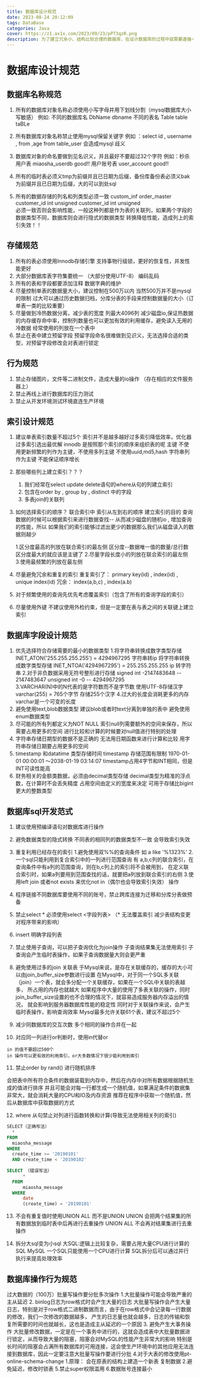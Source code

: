 ```yaml
---
title: 数据库设计规范
date: 2023-08-24 20:12:09
tags: DataBase
categories: Java
cover: https://z1.ax1x.com/2023/09/23/pPT3qzR.png
description: 为了建立冗余小、结构比较合理的数据库，在设计数据库的过程中就需要遵循一定的规范。在关系型数据库中称这种规范为范式
---
```

# 数据库设计规范

## 数据库名称规范

1. 所有的数据库对象名称必须使用小写字母并用下划线分割（mysql数据库大小写敏感） 
	例如: 不同的数据库名  DbName dbname 不同的表名 Table table taBLe

2. 所有数据库对象名称禁止使用mysql保留关键字
例如 ：select id , username , from ,age from table_user 会造成mysql 歧义

3. 数据库对象的命名要做到见名识义，并且最好不要超过32个字符
	例如：秒杀用户表  miaosha_userdb good!!
	用户账号表  user_account good!!
  
4. 所有的临时表必须义tmp为前缀并且已日期为后缀，备份库备份表必须义bak为前缀并且已日期为后缀，大的可以到处sql

5. 所有的数据存储的列名和列类型必须一致
	custom_inf                     order_master 
	customer_id  int unsigned      customer_id  int unsigned  
	必须一致否则会影响性能，一般这种列都是作为表的关联列，如果两个字段的数据类型不同，数据库则会进行隐式的数据类型
	转换降低性能，造成列上的索引失效！！

## 存储规范

1. 所有的表必须使用Innodb存储引擎 支持事物行级锁，更好的恢复性，并发性能更好
2. 大部分数据库表字符集要统一   （大部分使用UTF-8） 编码乱码 
3. 所有的表和字段都要添加注释 数据字典的维护
4. 尽量控制单表的数据量大小，建议控制在500万以内 当然500万并不是mysql的限制
过大可以通过历史数据归档，分库分表的手段来控制数据量的大小（订单表一类的比较重要）
5. 尽量做到冷热数据分离，减少表的宽度  列最大4096列 
	减少磁盘io,保证热数据的内存缓存命中率，控制列数量也可以更加有效的利用缓存，避免读入无用的冷数据
	经常使用的列放在一个表中
6. 禁止在表中建立预留字段
	预留字段命名很难做到见识义，无法选择合适的类型，对预留字段修改会对表进行锁定

## 行为规范

1. 禁止存储图片，文件等二进制文件，造成大量的io操作 （存在相应的文件服务器上）
2. 禁止再线上进行数据库的压力测试
3. 禁止从开发环境测试环境直连生产环境


## 索引设计规范


1. 建议单表索引数量不超过5个 索引并不是越多越好过多索引降低效率，优化器过多索引选出最优解
 innodb 是按照那个索引的顺序来组织表的呢   主键
 不使用更新频繁的列作为主键，不使用多列主键
 不使用uuid,md5,hash 字符串列作为主键  不能保证顺序增长
 
2. 那些哪些列上建立索引？？？
	1. 我们经常在select update delete语句的where从句的列建立索引
	2. 包含在order by , group by , distinct 中的字段
	3. 多表join的关联列

3. 如何选择索引的顺序？
	联合索引中  索引从左到右的顺序
	建立索引的目的 查询数据的时候可以根据索引来进行数据查找-- 从而减少磁盘的随机io , 增加查询的性能，所以
	如果我们的索引能够过滤出更少的数据那么我们从磁盘读入的数据则越少

	1.区分度最高的列放在联合索引的最左侧 区分度--数据唯一值的数量/总行数 区分度最大的就应该是主键了
	2.尽量字段长度小的列放在联合索引的最左侧 
	3.使用最频繁的列放在最左侧 
4. 尽量避免冗余和重复的索引   重复索引了： primary key(id) , index(id) , unique index(id)
  冗余： index(a,b,c) , index(a.b)
5. 对于频繁使用的查询先优先考虑覆盖索引（包含了所有的查询字段的索引）
6. 尽量使用外键 不建议使用外检约束，但是一定要在表与表之间的关联键上建立索引

## 数据库字段设计规范

1. 优先选择符合存储需要的最小的数据类型
   1.将字符串转换成数字类型存储  INET_ATON('255.255.255.255') = 4294967295 字符串转ip
   将字符串转换成数字类型存储  INET_NTOA('4294967295') = 255.255.255.255 ip 转字符串
   2.对于非负数据采用无符号整形进行存储  signed int -2147483648 -- 2147483647
      unsigned int -0 -- 4294967295    
   3.VARCHAR(N)中的N代表的是字符数而不是字节数 使用UTF-8存储汉字varchar(255) = 765个字节 存储255个汉字
   4.过大的长度会消耗更多的内存 varchar是一个可变的长度 
2. 避免使用text,blob数据类型 建议blob或者时text分离到单独的表中
   避免使用enum数据类型
3. 尽可能的所有列都定义为NOT NULL
   索引null列需要额外的空间来保存，所以需要占用更多的空间
   进行比较和计算的时候要对null值进行特别的处理
4. 字符串存储日期型的数据不是正确的 
    无法用日期函数来进行计算和比较
    用字符串存储日期要占用更多的空间
5. timestamp 和datatime 类型存储时间
   timestamp 存储范围有限制 1970-01-01 00:00:01 ～2038-01-19 03:14:07 
   timestamp占用4字节和INT相同，但是INT可读性能高
6. 财务相关的金额类数据，必须由decimal类型存储
   decimal类型为精准的浮点数，在计算时不会丢失精度
   占用空间由定义的宽度来决定
   可用于存储比bigint更大的整数类型

## 数据库sql开发范式

1. 建议使用预编译语句对数据库进行操作
 
2. 避免数据类型的隐式转换 不同表的相同列的数据类型不一致 会导致索引失效
 
3. 重复利用已经存在的索引
    1.避免使用双%%的查询条件 如 a like '%1323%'
    2.一个sql只能利用到复合索引中的一列进行范围查询
    有 a,b,c列的联合索引，在查询条件中有a列的范围查询，则在b,c列上的索引将不会被用到，
    在定义联合索引时，如果a列要用到范围查找的话，就要把a列放到联合索引的右侧
    3.使用left join 或者not exists 来优化not in（偶尔也会导致索引失效） 操作 
    
4. 程序链接不同数据库要使用不同的账号，禁止跨库连接为迁移和分库分表做预备
 
5. 禁止select * 必须使用select <字段列表> （* 无法覆盖索引  减少表结构变更 对程序带来的影响）
 
6. insert 明确字段列表
 
7. 禁止使用子查询，可以把子查询优化为join操作
    子查询结果集无法使用索引
    子查询会产生临时表操作，如果子查询数据量大则会更严重
    
8. 避免使用过多的join 关联表
   于Mysql来说，是存在关联缓存的，缓存的大小可以由join_buffer_size参数进行设置
   在Mysql中，对于同一个SQL多关联（join）一个表，就会多分配一个关联缓存，如果在一个SQL中关联的表越多，
   所占用的内存也就越大
								如果程序中大量的使用了多表关联的操作，同时join_buffer_size设置的也不合理的情况下，就容易造成服务器内存溢出的情况，
   就会影响到服务器数据库性能的稳定性
   同时对于关联操作来说，会产生临时表操作，影响查询效率
   Mysql最多允许关联61个表，建议不超过5个    
        
 9. 减少同数据库的交互次数 多个相同的操作合并在一起
  
 10. 对应同一列进行or判断时，使用in代替or
     
    in 的值不要超过500个
    in 操作可以更有效的利用索引，or大多数情况下很少能利用到索引
  
 11. 禁止order by rand() 进行随机排序
  
  会把表中所有符合条件的数据装载到内存中，然后在内存中对所有数据根据随机生成的值进行排序
  并且可能会对每一行都生成一个随机值，如果满足条件的数据集非常大，就会消耗大量的CPU和IO及内存资源
  推荐在程序中获取一个随机值，然后从数据库中获取数据的方式       
  
12. where 从句禁止对列进行函数转换和计算(导致无法使用相关列的索引)
  ```sql
  SELECT（正确写法）
  	* 
  FROM
  	miaosha_message 
  WHERE
  	create_time >= '20190101' 
  	AND create_time < '20190102'
  	
  SELECT （错误写法）
    	* 
    FROM
    	miaosha_message 
    WHERE
    	date
    	(create_time) = '20190101' 
  ```
    	
13. 不会有重复值时使用UNION ALL 而不是UNION
      UNION 会把两个结果集的所有数据放到临时表中后再进行去重操作
      UNION ALL 不会再对结果集进行去重操作
      
14. 拆分大sql变为小sql
   大SQL:逻辑上比较复杂，需要占用大量CPU进行计算的SQL
   MySQL 一个SQL只能使用一个CPU进行计算
   SQL拆分后可以通过并行执行来提高处理效率

## 数据库操作行为规范

过大数据的（100万）批量写操作要分批多次操作
   1.大批量操作可能会导致严重的主从延迟
   2. binlog日志为row格式时会产生大量的日志
   大批量写操作会产生大量日志，特别是对于row格式二进制数据而言，由于在row格式中会记录每一行数据的修改，我们一次修改的数据越多，
   产生的日志量也就会越多，日志的传输和恢复所需要的时间也就越长，这也是造成主从延迟的一个原因
   3. 避免产生大事务操作
   大批量修改数据，一定是在一个事务中进行的，这就会造成表中大批量数据进行锁定，从而导致大量的阻塞，阻塞会对MySQL的性能产生非常大的影响
   特别是长时间的阻塞会占满所有数据库的可用连接，这会使生产环境中的其他应用无法连接到数据库，因此一定要注意大批量写操作要进行分批
   4.对于大表的修改使用pt-online-schema-change
    1.原理： 会在原表的结构上建造一个新表 复制数据 
    2.避免延迟，修改时锁表
   5.禁止super权限滥用
   6.数据账号连接最小